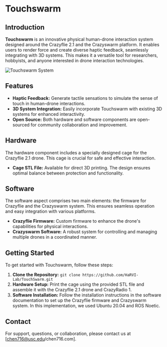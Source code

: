 # Touchswarm

## Introduction
**Touchswarm** is an innovative physical human-drone interaction system designed around the Crazyflie 2.1 and the Crazyswarm platform. It enables users to render force and create diverse haptic feedback, seamlessly integrating with 3D systems. This makes it a versatile tool for researchers, hobbyists, and anyone interested in drone interaction technologies.


![Touchswarm System](interaction2.gif)  <!-- Example image of the Touchswarm system -->

## Features
- **Haptic Feedback:** Generate tactile sensations to simulate the sense of touch in human-drone interactions.
- **3D System Integration:** Easily incorporate Touchswarm with existing 3D systems for enhanced interactivity.
- **Open Source:** Both hardware and software components are open-sourced for community collaboration and improvement.

## Hardware
The hardware component includes a specially designed cage for the Crazyflie 2.1 drone. This cage is crucial for safe and effective interaction.

- **Cage STL File:** Available for direct 3D printing. The design ensures optimal balance between protection and functionality.

## Software
The software aspect comprises two main elements: the firmware for Crazyflie and the Crazyswarm system. This ensures seamless operation and easy integration with various platforms.

- **Crazyflie Firmware:** Custom firmware to enhance the drone's capabilities for physical interactions.
- **Crazyswarm Software:** A robust system for controlling and managing multiple drones in a coordinated manner.

## Getting Started
To get started with Touchswarm, follow these steps:

1. **Clone the Repository:** `git clone https://github.com/HaRVI-Lab/TouchSwarm.git`
2. **Hardware Setup:** Print the cage using the provided STL file and assemble it with the Crazyflie 2.1 drone and CrazyRadio 1.
3. **Software Installation:** Follow the installation instructions in the software documentation to set up the Crazyflie firmware and Crazyswarm system. In this implementation, we used Ubuntu 20.04 and ROS Noetic.



## Contact
For support, questions, or collaboration, please contact us at [chen716@usc.edu/chen716.com].
